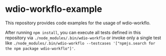 # wdio-workflo-example
This repository provides code examples for the usage of wdio-workflo.

After running ```npm install```, you can execute all tests defined in this repository via
```./node_modules/.bin/wdio-workflo``` or invoke only a single test like
```./node_modules/.bin/wdio-workflo --testcases '["npmjs.search for the npm package wdio-workflo"]'```.